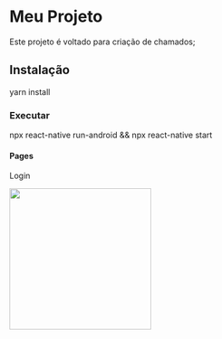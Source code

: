 # Meu Projeto
Este projeto é voltado para criação de chamados;

## Instalação
yarn install

### Executar
npx react-native run-android && npx react-native start


#### Pages

<div>
    <p>Login</p>
    <img src="https://github.com/TamiBeira/Rocket_Help/assets/55815968/de45e34b-590a-4e24-8833-bce9379f5179" width="250"/>
</div>

